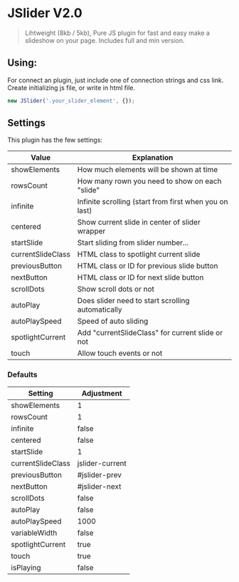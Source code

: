 # JSlider V2.0

> Lihtweight (8kb / 5kb), Pure JS plugin for fast and easy make a slideshow on your page. Includes full and min version.


## Using:

For connect an plugin, just include one of connection strings and css link. Create initializing js file, or write in html file.

```javascript
new JSlider('.your_slider_element', {});
```

## Settings
This plugin has the few settings:

Value|Explanation
--- | ---
showElements|How much elements will be shown at time
rowsCount|How many rown you need to show on each "slide"
infinite|Infinite scrolling (start from first when you on last)
centered|Show current slide in center of slider wrapper
startSlide|Start sliding from slider number...
currentSlideClass|HTML class to spotlight current slide
previousButton|HTML class or ID for previous slide button
nextButton|HTML class or ID for next slide button
scrollDots|Show scroll dots or not
autoPlay|Does slider need to start scrolling automatically
autoPlaySpeed|Speed of auto sliding
spotlightCurrent|Add "currentSlideClass" for current slide or not
touch|Allow touch events or not

### Defaults

Setting|Adjustment
--- | ---
showElements|1
rowsCount|1
infinite|false
centered|false
startSlide|1
currentSlideClass|jslider-current
previousButton|#jslider-prev
nextButton|#jslider-next
scrollDots|false
autoPlay|false
autoPlaySpeed|1000
variableWidth|false
spotlightCurrent|true
touch|true
isPlaying|false
